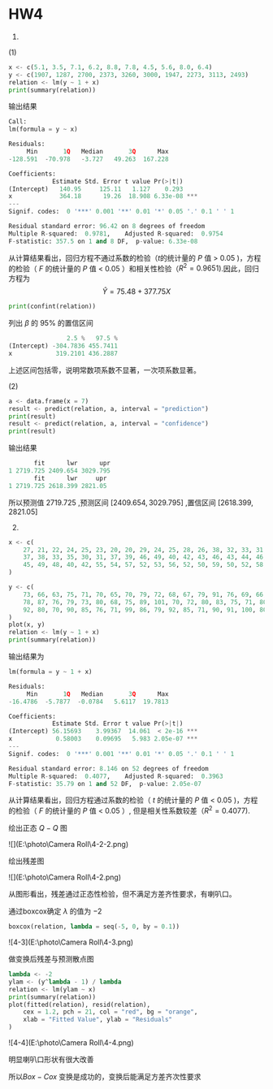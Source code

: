 # HW4

1.

(1)

```python
x <- c(5.1, 3.5, 7.1, 6.2, 8.8, 7.8, 4.5, 5.6, 8.0, 6.4)
y <- c(1907, 1287, 2700, 2373, 3260, 3000, 1947, 2273, 3113, 2493)
relation <- lm(y ~ 1 + x)
print(summary(relation))
```

输出结果

```python
Call:
lm(formula = y ~ x)

Residuals:
     Min       1Q   Median       3Q      Max 
-128.591  -70.978   -3.727   49.263  167.228 

Coefficients:
            Estimate Std. Error t value Pr(>|t|)    
(Intercept)   140.95     125.11   1.127    0.293    
x             364.18      19.26  18.908 6.33e-08 ***
---
Signif. codes:  0 '***' 0.001 '**' 0.01 '*' 0.05 '.' 0.1 ' ' 1

Residual standard error: 96.42 on 8 degrees of freedom
Multiple R-squared:  0.9781,    Adjusted R-squared:  0.9754
F-statistic: 357.5 on 1 and 8 DF,  p-value: 6.33e-08
```



从计算结果看出，回归方程不通过系数的检验（$t​$的统计量的 $P​$ 值 > $0.05​$ )，方程的检验（ $F​$ 的统计量的 $P​$ 值 < $0.05​$ ）和相关性检验（$R^2 = 0.9651​$).因此，回归方程为
$$
\hat{Y} = 75.48+377.75X
$$

```python
print(confint(relation))
```



列出 $\beta$ 的 $95\%$ 的置信区间

```python
                2.5 %   97.5 %
(Intercept) -304.7836 455.7411
x            319.2101 436.2887
```

上述区间包括零，说明常数项系数不显著，一次项系数显著。

(2)

  ```python
a <- data.frame(x = 7)
result <- predict(relation, a, interval = "prediction")
print(result)
result <- predict(relation, a, interval = "confidence")
print(result)
  ```

输出结果

```python
       fit      lwr      upr
1 2719.725 2409.654 3029.795
       fit      lwr     upr
1 2719.725 2618.399 2821.05
```

所以预测值 $2719.725$ ,预测区间 $[ 2409.654 ,3029.795]$ ,置信区间 $[2618.399, 2821.05]$

2.

```python
x <- c(
    27, 21, 22, 24, 25, 23, 20, 20, 29, 24, 25, 28, 26, 38, 32, 33, 31, 34,
    37, 38, 33, 35, 30, 31, 37, 39, 46, 49, 40, 42, 43, 46, 43, 44, 46, 47,
    45, 49, 48, 40, 42, 55, 54, 57, 52, 53, 56, 52, 50, 59, 50, 52, 58, 57
)

y <- c(
    73, 66, 63, 75, 71, 70, 65, 70, 79, 72, 68, 67, 79, 91, 76, 69, 66, 73,
    78, 87, 76, 79, 73, 80, 68, 75, 89, 101, 70, 72, 80, 83, 75, 71, 80, 96,
    92, 80, 70, 90, 85, 76, 71, 99, 86, 79, 92, 85, 71, 90, 91, 100, 80, 109
)
plot(x, y)
relation <- lm(y ~ 1 + x)
print(summary(relation))

```

输出结果为

```python
lm(formula = y ~ 1 + x)

Residuals:
     Min       1Q   Median       3Q      Max 
-16.4786  -5.7877  -0.0784   5.6117  19.7813 

Coefficients:
            Estimate Std. Error t value Pr(>|t|)    
(Intercept) 56.15693    3.99367  14.061  < 2e-16 ***
x            0.58003    0.09695   5.983 2.05e-07 ***
---
Signif. codes:  0 '***' 0.001 '**' 0.01 '*' 0.05 '.' 0.1 ' ' 1

Residual standard error: 8.146 on 52 degrees of freedom
Multiple R-squared:  0.4077,    Adjusted R-squared:  0.3963
F-statistic: 35.79 on 1 and 52 DF,  p-value: 2.05e-07
```

从计算结果看出，回归方程通过系数的检验（ $t$ 的统计量的 $P$ 值 < $0.05$ )，方程的检验（ $F$ 的统计量的 $P$ 值 < $0.05$ ）, 但是相关性系数较差（$R^2 =0.4077$).

绘出正态 $Q-Q$ 图

![](E:\photo\Camera Roll\4-2-2.png)

绘出残差图

![](E:\photo\Camera Roll\4-2.png)

从图形看出，残差通过正态性检验，但不满足方差齐性要求，有喇叭口。

通过boxcox确定 $\lambda$ 的值为 $-2$

```python
boxcox(relation, lambda = seq(-5, 0, by = 0.1))
```

![4-3](E:\photo\Camera Roll\4-3.png)

做变换后残差与预测散点图

```python
lambda <- -2
ylam <- (y^lambda - 1) / lambda
relation <- lm(ylam ~ x)
print(summary(relation))
plot(fitted(relation), resid(relation),
    cex = 1.2, pch = 21, col = "red", bg = "orange",
    xlab = "Fitted Value", ylab = "Residuals"
)
```

![4-4](E:\photo\Camera Roll\4-4.png)

明显喇叭口形状有很大改善

所以$Box-Cox$ 变换是成功的，变换后能满足方差齐次性要求